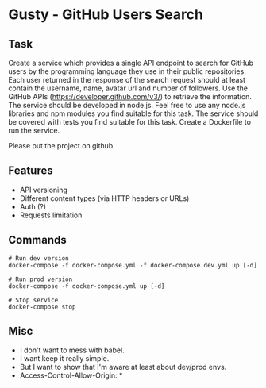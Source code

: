 # Gusty - GitHub Users Search

## Task
Create a service which provides a single API endpoint to search for GitHub users by the programming language they use in their public repositories. Each user returned in the response of the search request should at least contain the username, name, avatar url and number of followers.
Use the GitHub APIs (https://developer.github.com/v3/) to retrieve the information.
The service should be developed in node.js. Feel free to use any node.js libraries and npm modules you find suitable for this task.
The service should be covered with tests you find suitable for this task.
Create a Dockerfile to run the service.

Please put the project on github.

## Features
- API versioning
- Different content types (via HTTP headers or URLs)
- Auth (?)
- Requests limitation

## Commands
```
# Run dev version
docker-compose -f docker-compose.yml -f docker-compose.dev.yml up [-d]

# Run prod version
docker-compose -f docker-compose.yml up [-d]

# Stop service
docker-compose stop
```

## Misc
- I don't want to mess with babel.
- I want keep it really simple.
- But I want to show that I'm aware at least about dev/prod envs.
- Access-Control-Allow-Origin: *
